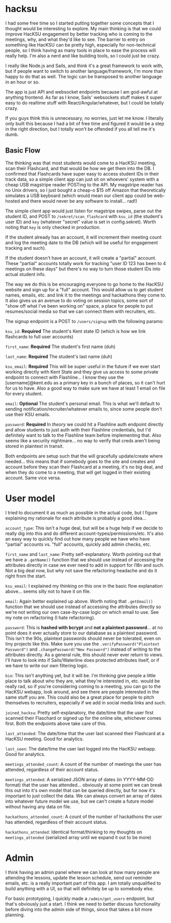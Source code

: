 # hacksu

I had some free time so I started putting together some concepts that I thought would be interesting to explore. My main thinking is that we could improve HacKSU engagement by better tracking who is coming to the meetings, why, and what they'd like to see. The barrier to entry on something like HacKSU can be pretty high, especially for non-technical people, so I think having as many tools in place to ease the process will really help. I'm also a nerd and like building tools, so I could just be crazy.

I really like Node.js and Sails, and think it's a great framework to work with, but if people want to switch to another language/framework, I'm more than happy to do that as well. The logic can be transposed to another language in an hour or so.

The app is just API and websocket endpoints because I am god-awful at anything frontend. As far as I know, Sails' websockets stuff makes it super easy to do realtime stuff with React/Angular/whatever, but I could be totally crazy.

If you guys think this is unnecessary, no worries, just let me know. I literally only built this because I had a bit of free time and figured it would be a step in the right direction, but I totally won't be offended if you all tell me it's dumb.

## Basic Flow

The thinking was that most students would come to a HacKSU meeting, scan their Flashcard, and that would be how we get them into the DB. I confirmed that Flashcards have super easy to access student IDs in their track data, so a simple client app can just sit on whoevers' system with a cheap USB magstripe reader POSTing to the API. My magstripe reader has no Unix drivers, so I just bought a cheap-o $15 off Amazon that theoretically simulates a USB keyboard (which would mean our client app could be web-hosted and there would never be any software to install... rad!)

The simple client app would just listen for magstripe swipes, parse out the student ID, and POST to `/sekret/scan_flashcard` with `ksu_id` (the student's user ID) and `key` (whatever "secret" value is set in config.sekret). Worth noting that `key` is only checked in production.

If the student already has an account, it will increment their meeting count and log the meeting date to the DB (which will be useful for engagement tracking and such).

If the student doesn't have an account, it will create a "partial" account. These "partial" accounts totally work for tracking "user ID 123 has been to 4 meetings on these days" but there's no way to turn those student IDs into actual student info.

The way we do this is be encouraging everyone to go home to the HacKSU website and sign up for a "full" account. This would allow us to get student names, emails, etc. and link it to the meetings and hackathons they come to. It also gives us an avenue to do voting on session topics, some sort of "show off what I've been working on" space, a place for people to put resumes/social media so that we can connect them with recruiters, etc.

The signup endpoint is a POST to `/users/signup` with the following params:

`ksu_id`: **Required** The student's Kent state ID (which is how we link flashcards to full user accounts)

`first_name`: **Required** The student's first name (duh)

`last_name`: **Required** The student's last name (duh)

`ksu_email`: **Required** This will be super useful in the future if we ever start working directly with Kent State and they give us access to some private endpoint to connect with Flashline... I know they use the [username]@kent.edu as a primary key in a bunch of places, so it can't hurt for us to have. Also a good way to make sure we have at least 1 email on file for every student.

`email`: **Optional** The student's personal email. This is what we'll default to sending notification/recruiter/whatever emails to, since some people don't use their KSU emails.

`password`: **Required** In _theory_ we could hit a Flashline auth endpoint directly and allow students to just auth with their Flashline credentials, but I'd definitely want to talk to the Flashline team before implementing that. Also seems like a security nightmare... no way to verify that creds aren't being stored in plaintext in transit.

Both endpoints are setup such that the will gracefully update/create where needed... this means that if somebody goes to the site and creates and account before they scan their Flashcard at a meeting, it's no big deal, and when they do come to a meeting, that will get logged in their existing account. Same vice versa.

# User model

I tried to document it as much as possible in the actual code, but I figure explaining my rationale for each attribute is probably a good idea...

`account_type`: This isn't a huge deal, but will be a huge help if we decide to really dig into this and do different account-types/permissions/etc. It's also an easy way to quickly find out how many people we have who have "partial" accounts vs. "full" accounts, quickly add admin checks, etc.

`first_name` and `last_name`: Pretty self-explanatory. Worth pointing out that we have a `.getName()` function that we should use instead of accessing the attributes directly in case we ever need to add in support for i18n and such. Not a big deal now, but why not save the refactoring headache and do it right from the start.

`ksu_email`: I explained my thinking on this one in the basic flow explanation above... seems silly not to have it on file.

`email`: Again better explained up above. Worth noting that `.getEmail()` function that we should use instead of accessing the attributes directly so we're not writing our own case-by-case logic on which email to use. See my note on refactoring (I hate refactoring).

`password`: This is **hashed with bcrypt** and **not a plaintext password**... at no point does it ever actually store to our database as a plaintext password. This isn't the 90s, plaintext passwords should never be tolerated, even on tiny projects like this. Make sure you use the `.verifyPassword("Plaintext Password")` and `.changePassword("New Password")` instead of writing to the attributes directly. As a general rule, this should never ever return to views. I'll have to look into if Sails/Waterline does protected attributes itself, or if we have to write our own filtering logic.

`bio`: This isn't anything yet, but it will be. I'm thinking give people a little place to talk about who they are, what they're interested in, etc. would be really rad, so if you're considering coming to a meeting, you can go to the HacKSU webapp, look around, and see there are people interested in the same stuff you are. This could also be a great place for people to pitch themselves to recruiters, especially if we add in social media links and such.

`joined_hacksu`: Pretty self-explanatory, the date/time that the user first scanned their Flaschard or signed up for the online site, whichever comes first. Both the endpoints above take care of this.

`last_attended`: The date/time that the user last scanned their Flashcard at a HacKSU meeting. Good for analytics.

`last_seen`: The date/time the user last logged into the HacKSU webapp. Good for analytics.

`meetings_attended_count`: A count of the number of meetings the user has attended, regardless of their account status.

`meetings_attended`: A serialized JSON array of dates (in YYYY-MM-DD format) that the user has attended... obviously at some point we can break this out into it's own model that can be queried directly, but for now it's important to just collect the data. We can always convert an array of dates into whatever future model we use, but we can't create a future model without having any data on file.

`hackathons_attended_count`: A count of the number of hackathons the user has attended, regardless of their account status.

`hackathons_attended`: Identical format/thinking to my thoughts on `meetings_attended` (serialized array until we expand it out to be more)

# Admin

I think having an admin panel where we can look at how many people are attending the lessons, update the lesson schedule, send out reminder emails, etc. is a really important part of this app. I am totally unqualified to build anything with a UI, so that will definitely be up to somebody else.

For basic prototyping, I quickly made a `/admin/get_users` endpoint, but that's obviously just a start. I think we need to better discuss functionality before diving into the admin side of things, since that takes a bit more planning.

